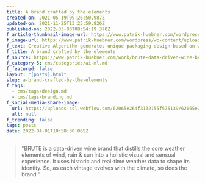 ```yaml
---
title: A brand crafted by the elements
created-on: 2021-05-19T09:26:50.987Z
updated-on: 2021-11-25T13:25:59.826Z
published-on: 2022-03-03T08:54:19.378Z
f_article-thumbnail-image-url: https://www.patrik-huebner.com/wordpress/wp-content/uploads/2021/03/brute-generative-identity-brand-collection.jpg
f_image-url: https://www.patrik-huebner.com/wordpress/wp-content/uploads/2021/03/brute-generative-identity-brand-collection.jpg
f_text: Creative Algorithm generates unique packaging design based on weather-data
f_title: A brand crafted by the elements
f_source: https://www.patrik-huebner.com/work/brute-data-driven-wine-brand/
f_category-5: cms/categories/ai-ml.md
f_featured: false
layout: "[posts].html"
slug: a-brand-crafted-by-the-elements
f_tags:
  - cms/tags/design.md
  - cms/tags/branding.md
f_social-media-share-image:
  url: https://uploads-ssl.webflow.com/62065e264f3132155f575139/62065e264f31321ed2575260_brute-generative-identity-brand-collection.jpg
  alt: null
f_trending: false
tags: posts
date: 2022-04-01T10:58:30.065Z
---
```


> "BRUTE is a data-driven wine brand that distills the core weather elements of wind, rain & sun into a holistic visual and sensual experience. It uses historic and real-time weather data to shape its identity. So, as each vintage evolves with the climate, so does the brand."
